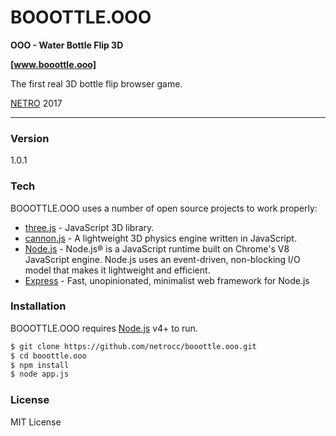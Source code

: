 # BOOOTTLE.OOO

**OOO - Water Bottle Flip 3D**

**[www.booottle.ooo]**

The first real 3D bottle flip browser game.

[NETRO] 2017

----

### Version
1.0.1

### Tech
BOOOTTLE.OOO uses a number of open source projects to work properly:

* [three.js] - JavaScript 3D library.
* [cannon.js] - A lightweight 3D physics engine written in JavaScript.
* [Node.js] - Node.js® is a JavaScript runtime built on Chrome's V8 JavaScript engine. Node.js uses an event-driven, non-blocking I/O model that makes it lightweight and efficient. 
* [Express] - Fast, unopinionated, minimalist web framework for Node.js

### Installation
BOOOTTLE.OOO requires [Node.js] v4+ to run.

```sh
$ git clone https://github.com/netrocc/booottle.ooo.git
$ cd booottle.ooo
$ npm install
$ node app.js
```


### License
MIT License


[www.bottle.ooo]: <https://www.bottle.ooo>
[NETRO]: <https://www.netro.cc>
[TWITTER]: <https://twitter.com/netrocc>

[three.js]: <https://github.com/mrdoob/three.js>
[cannon.js]: <https://github.com/schteppe/cannon.js>

[Node.js]: <https://nodejs.org>
[Express]: <http://expressjs.com>
